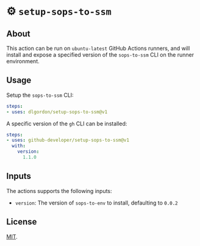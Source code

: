 # :gear: `setup-sops-to-ssm`

## About
This action can be run on `ubuntu-latest` GitHub Actions runners, and will install and expose a specified version of the `sops-to-ssm` CLI on the runner environment.

## Usage

Setup the `sops-to-ssm` CLI:

```yaml
steps:
- uses: dlgordon/setup-sops-to-ssm@v1
```

A specific version of the `gh` CLI can be installed:

```yaml
steps:
- uses: github-developer/setup-sops-to-ssm@v1
  with:
    version:
      1.1.0
```

## Inputs
The actions supports the following inputs:

- `version`: The version of `sops-to-env` to install, defaulting to `0.0.2`

## License
[MIT](LICENSE).
